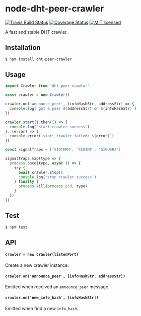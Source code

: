 # node-dht-peer-crawler

[![Travis Build Status](https://travis-ci.com/Covertness/node-dht-peer-crawler.svg?branch=master)](https://travis-ci.com/Covertness/node-dht-peer-crawler)
[![Coverage Status](https://coveralls.io/repos/github/Covertness/node-dht-peer-crawler/badge.svg?branch=master)](https://coveralls.io/github/Covertness/node-dht-peer-crawler?branch=master)
[![MIT licensed](https://img.shields.io/badge/license-MIT-blue.svg)](./LICENSE)

A fast and stable DHT crawler.

## Installation
```bash
$ npm install dht-peer-crawler
```

## Usage
```js
import Crawler from 'dht-peer-crawler'

const crawler = new Crawler()

crawler.on('announce_peer', (infoHashStr, addressStr) => {
  console.log(`got a peer ${addressStr} on ${infoHashStr}`)
})

crawler.start().then(() => {
  console.log('start crawler success')
}, (error) => {
  console.error(`start crawler failed: ${error}`)
})

const signalTraps = ['SIGTERM', 'SIGINT', 'SIGUSR2']

signalTraps.map(type => {
  process.once(type, async () => {
    try {
      await crawler.stop()
      console.log('stop crawler success')
    } finally {
      process.kill(process.pid, type)
    }
  })
})
```

## Test
```bash
$ npm test
```

## API
#### `crawler = new Crawler(listenPort)`

Create a new crawler instance.

#### `crawler.on('announce_peer', [infoHashStr, addressStr])`

Emitted when received an `announce_peer` message.

#### `crawler.on('new_info_hash', [infoHashStr])`

Emitted when find a new `info_hash`.
